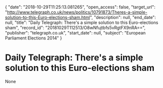 {
  "date": "2018-10-29T11:25:13.081265", 
  "open_access": false, 
  "target_url": "http://www.telegraph.co.uk/news/politics/10791873/Theres-a-simple-solution-to-this-Euro-elections-sham.html", 
  "description": null, 
  "end_date": null, 
  "title": "Daily Telegraph: There's a simple solution to this Euro-elections sham", 
  "record_id": "20181029T112513/O8wNfujtbfs5vRgtFX9nRA==", 
  "publisher": "telegraph.co.uk", 
  "start_date": null, 
  "subject": "European Parliament Elections 2014"
}

# Daily Telegraph: There's a simple solution to this Euro-elections sham

None